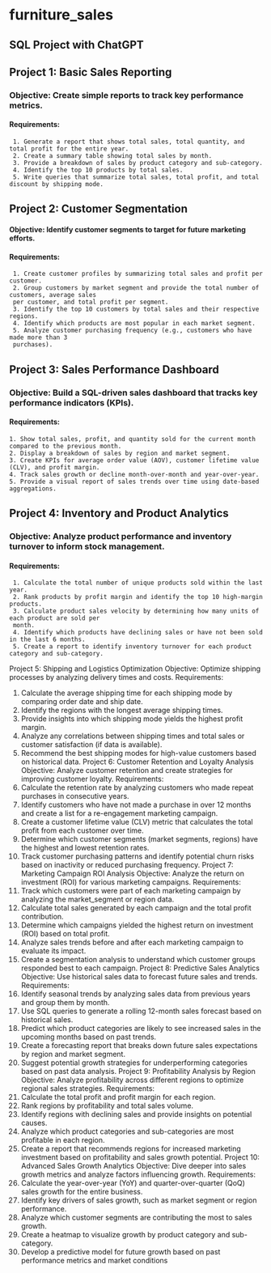 # furniture_sales
## SQL Project with ChatGPT

## Project 1: Basic Sales Reporting
 ### Objective: Create simple reports to track key performance metrics.
#### Requirements:
```
 1. Generate a report that shows total sales, total quantity, and total profit for the entire year.
 2. Create a summary table showing total sales by month.
 3. Provide a breakdown of sales by product category and sub-category.
 4. Identify the top 10 products by total sales.
 5. Write queries that summarize total sales, total profit, and total discount by shipping mode.
```
## Project 2: Customer Segmentation
#### Objective: Identify customer segments to target for future marketing efforts.
#### Requirements:
```
 1. Create customer profiles by summarizing total sales and profit per customer.
 2. Group customers by market segment and provide the total number of customers, average sales
 per customer, and total profit per segment.
 3. Identify the top 10 customers by total sales and their respective regions.
 4. Identify which products are most popular in each market segment.
 5. Analyze customer purchasing frequency (e.g., customers who have made more than 3
 purchases).
```
##  Project 3: Sales Performance Dashboard
 ### Objective: Build a SQL-driven sales dashboard that tracks key performance indicators (KPIs).
 #### Requirements:
 ```
 1. Show total sales, profit, and quantity sold for the current month compared to the previous month.
 2. Display a breakdown of sales by region and market segment.
 3. Create KPIs for average order value (AOV), customer lifetime value (CLV), and profit margin.
 4. Track sales growth or decline month-over-month and year-over-year.
 5. Provide a visual report of sales trends over time using date-based aggregations.
```
 ## Project 4: Inventory and Product Analytics
### Objective: Analyze product performance and inventory turnover to inform stock management.
#### Requirements:
```
 1. Calculate the total number of unique products sold within the last year.
 2. Rank products by profit margin and identify the top 10 high-margin products.
 3. Calculate product sales velocity by determining how many units of each product are sold per
 month.
 4. Identify which products have declining sales or have not been sold in the last 6 months.
 5. Create a report to identify inventory turnover for each product category and sub-category.
```
 Project 5: Shipping and Logistics Optimization
 Objective: Optimize shipping processes by analyzing delivery times and costs.
 Requirements:
 1. Calculate the average shipping time for each shipping mode by comparing order date and ship
 date.
 2. Identify the regions with the longest average shipping times.
 3. Provide insights into which shipping mode yields the highest profit margin.
 4. Analyze any correlations between shipping times and total sales or customer satisfaction (if data
 is available).
 5. Recommend the best shipping modes for high-value customers based on historical data.
Project 6: Customer Retention and Loyalty Analysis
 Objective: Analyze customer retention and create strategies for improving customer loyalty.
 Requirements:
 1. Calculate the retention rate by analyzing customers who made repeat purchases in consecutive
 years.
 2. Identify customers who have not made a purchase in over 12 months and create a list for a
 re-engagement marketing campaign.
 3. Create a customer lifetime value (CLV) metric that calculates the total profit from each customer
 over time.
 4. Determine which customer segments (market segments, regions) have the highest and lowest
 retention rates.
 5. Track customer purchasing patterns and identify potential churn risks based on inactivity or
 reduced purchasing frequency.
 Project 7: Marketing Campaign ROI Analysis
 Objective: Analyze the return on investment (ROI) for various marketing campaigns.
 Requirements:
 1. Track which customers were part of each marketing campaign by analyzing the market_segment
 or region data.
 2. Calculate total sales generated by each campaign and the total profit contribution.
 3. Determine which campaigns yielded the highest return on investment (ROI) based on total profit.
 4. Analyze sales trends before and after each marketing campaign to evaluate its impact.
 5. Create a segmentation analysis to understand which customer groups responded best to each
 campaign.
 Project 8: Predictive Sales Analytics
Objective: Use historical sales data to forecast future sales and trends.
 Requirements:
 1. Identify seasonal trends by analyzing sales data from previous years and group them by month.
 2. Use SQL queries to generate a rolling 12-month sales forecast based on historical sales.
 3. Predict which product categories are likely to see increased sales in the upcoming months based
 on past trends.
 4. Create a forecasting report that breaks down future sales expectations by region and market
 segment.
 5. Suggest potential growth strategies for underperforming categories based on past data analysis.
 Project 9: Profitability Analysis by Region
 Objective: Analyze profitability across different regions to optimize regional sales strategies.
 Requirements:
 1. Calculate the total profit and profit margin for each region.
 2. Rank regions by profitability and total sales volume.
 3. Identify regions with declining sales and provide insights on potential causes.
 4. Analyze which product categories and sub-categories are most profitable in each region.
 5. Create a report that recommends regions for increased marketing investment based on
 profitability and sales growth potential.
 Project 10: Advanced Sales Growth Analytics
 Objective: Dive deeper into sales growth metrics and analyze factors influencing growth.
 Requirements:
 1. Calculate the year-over-year (YoY) and quarter-over-quarter (QoQ) sales growth for the entire
 business.
 2. Identify key drivers of sales growth, such as market segment or region performance.
3. Analyze which customer segments are contributing the most to sales growth.
 4. Create a heatmap to visualize growth by product category and sub-category.
 5. Develop a predictive model for future growth based on past performance metrics and market
 conditions
```
